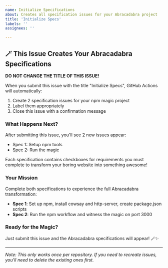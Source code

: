 ```yaml
---
name: Initialize Specifications
about: Creates all specification issues for your Abracadabra project
title: 'Initialize Specs'
labels: ''
assignees: ''

---
```


## 🪄 This Issue Creates Your Abracadabra Specifications

**DO NOT CHANGE THE TITLE OF THIS ISSUE!**

When you submit this issue with the title "Initialize Specs", GitHub Actions will automatically:

1. Create 2 specification issues for your npm magic project
2. Label them appropriately  
3. Close this issue with a confirmation message

### What Happens Next?

After submitting this issue, you'll see 2 new issues appear:

- Spec 1: Setup npm tools
- Spec 2: Run the magic

Each specification contains checkboxes for requirements you must complete to transform your boring website into something awesome!

### Your Mission

Complete both specifications to experience the full Abracadabra transformation:

- **Spec 1**: Set up npm, install cowsay and http-server, create package.json scripts
- **Spec 2**: Run the npm workflow and witness the magic on port 3000

### Ready for the Magic?

Just submit this issue and the Abracadabra specifications will appear! 🪄✨

---
*Note: This only works once per repository. If you need to recreate issues, you'll need to delete the existing ones first.*